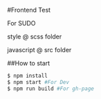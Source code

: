 #Frontend Test

For SUDO

style @ scss folder

javascript @ src folder

##How to start
```sh
$ npm install
$ npm start #For Dev
$ npm run build #For gh-page
```